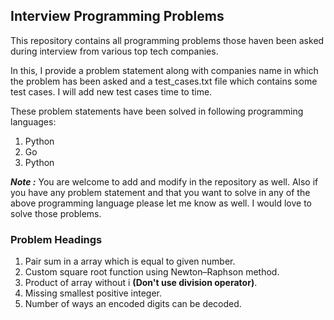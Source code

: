 ## Interview Programming Problems

This repository contains all programming problems those haven been asked during interview from various top tech companies.

In this, I provide a problem statement along with companies name in which the problem has been asked and a test_cases.txt file which contains some test cases. I will add new test cases time to time.

These problem statements have been solved in following programming languages:
1. Python
2. Go
3. Python

**_Note :_** You are welcome to add and modify in the repository as well. Also if you have any problem statement and that you want to solve in any of the above programming language please let me know as well. I would love to solve those problems.


### Problem Headings
1. Pair sum in a array which is equal to given number.
2. Custom square root function using Newton–Raphson method.
3. Product of array without i **(Don't use division operator)**.
4. Missing smallest positive integer.
5. Number of ways an encoded digits can be decoded.
